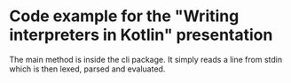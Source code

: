 # Code example for the "Writing interpreters in Kotlin" presentation

The main method is inside the cli package.
It simply reads a line from stdin which is then lexed, parsed and evaluated.
